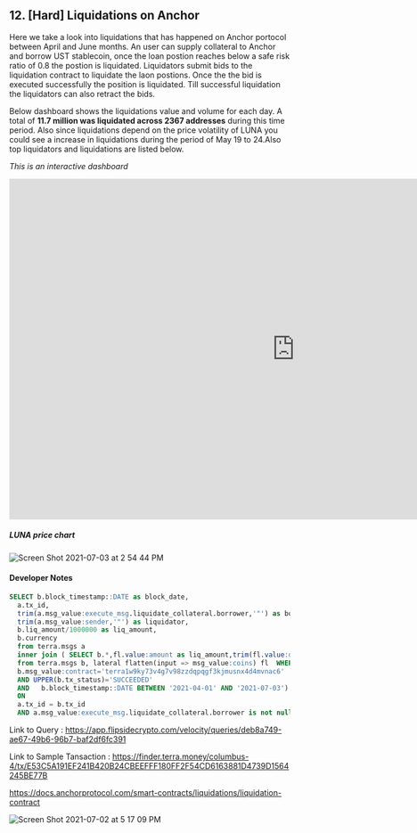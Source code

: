 
## 12. [Hard] Liquidations on Anchor

Here we take a look into liquidations that has happened on Anchor portocol between April and June months. An user can supply collateral to Anchor and borrow UST stablecoin, once the loan postion reaches below a safe risk ratio of 0.8 the postion is liquidated. Liquidators submit bids to the liquidation contract to liquidate the laon postions. Once the the bid is executed successfully the position is liquidated. Till successful liquidation the liquidators can also retract the bids.

Below dashboard shows the liquidations value and volume for each day. A total of **11.7 million was liquidated across 2367 addresses** during this time period. Also since liquidations depend on the price volatility of LUNA you could see a increase in liquidations during the period of May 19 to 24.Also top liquidators and liquidations are listed below.
 
*This is an interactive dashboard*

<iframe width="1024" height="612" src="https://app.powerbi.com/view?r=eyJrIjoiN2Q1NmNiMmEtMzNlNy00NTc5LWExODUtYmM2OGU4MzcxZDcyIiwidCI6ImIyNzI1YWM4LTMyY2MtNDhjZS1iYTdmLTc4MmFlYjQxNTUwYSJ9" frameborder="0" allowFullScreen="true"></iframe>

##### LUNA price chart
![Screen Shot 2021-07-03 at 2 54 44 PM](https://user-images.githubusercontent.com/86668287/124350684-ae330280-dc13-11eb-8978-ce1df3324754.png)


#### Developer Notes

```sql
SELECT b.block_timestamp::DATE as block_date,
  a.tx_id,
  trim(a.msg_value:execute_msg.liquidate_collateral.borrower,'"') as borrower, 
  trim(a.msg_value:sender,'"') as liquidator,
  b.liq_amount/1000000 as liq_amount,
  b.currency
  from terra.msgs a 
  inner join ( SELECT b.*,fl.value:amount as liq_amount,trim(fl.value:denom,'"') as currency 
  from terra.msgs b, lateral flatten(input => msg_value:coins) fl  WHERE
  b.msg_value:contract='terra1w9ky73v4g7v98zzdqpqgf3kjmusnx4d4mvnac6'   
  AND UPPER(b.tx_status)='SUCCEEDED' 
  AND   b.block_timestamp::DATE BETWEEN '2021-04-01' AND '2021-07-03') b
  ON 
  a.tx_id = b.tx_id
  AND a.msg_value:execute_msg.liquidate_collateral.borrower is not null
```



Link to Query : https://app.flipsidecrypto.com/velocity/queries/deb8a749-ae67-49b6-96b7-baf2df6fc391

Link to Sample Tansaction : https://finder.terra.money/columbus-4/tx/E53C5A191EF241B420B24CBEEFFF180FF2F54CD6163881D4739D1564245BE77B


https://docs.anchorprotocol.com/smart-contracts/liquidations/liquidation-contract


![Screen Shot 2021-07-02 at 5 17 09 PM](https://user-images.githubusercontent.com/86668287/124346339-d878c600-dbfb-11eb-99ee-25df2f7ca690.png)
